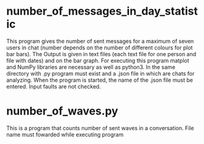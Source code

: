 # number_of_messages_in_day_statistic
This program gives the number of sent messages for a maximum of seven users in chat (number depends on the number of different colours for plot bar bars). The Output is given in text files (each text file for one person and file with dates) and on the bar graph.
For executing this program matplot and NumPy libraries are necessary as well as python3. In the same directory with .py program must exist and a .json file in which are chats for analyzing. When the program is started, the name of the .json file must be entered. Input faults are not checked. 

# number_of_waves.py
This is a program that counts number of sent waves in a conversation. File name must fowarded while executing program
